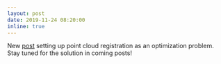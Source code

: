 ```yaml
---
layout: post
date: 2019-11-24 08:20:00
inline: true
---
```


New [post](blog/2019/point-match) setting up point cloud registration as an optimization problem.  Stay tuned for the solution in coming posts!
